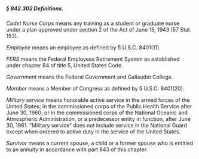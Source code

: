 ##### § 842.302 Definitions. #####

*Cadet Nurse Corps* means any training as a student or graduate nurse under a plan approved under section 2 of the Act of June 15, 1943 (57 Stat. 153).

*Employee* means an employee as defined by 5 U.S.C. 8401(11).

*FERS* means the Federal Employees Retirement System as established under chapter 84 of title 5, United States Code.

*Government* means the Federal Government and Gallaudet College.

*Member* means a Member of Congress as defined by 5 U.S.C. 8401(20).

*Military service* means honorable active service in the armed forces of the United States; in the commissioned corps of the Public Health Service after June 30, 1960; or in the commissioned corps of the National Oceanic and Atmospheric Administration, or a predecessor entity in function, after June 30, 1961. “Military service” does not include service in the National Guard except when ordered to active duty in the service of the United States.

*Survivor* means a current spouse, a child or a former spouse who is entitled to an annuity in accordance with part 843 of this chapter.